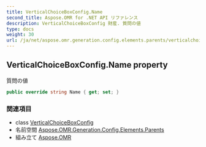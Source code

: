 ```yaml
---
title: VerticalChoiceBoxConfig.Name
second_title: Aspose.OMR for .NET API リファレンス
description: VerticalChoiceBoxConfig 財産. 質問の値
type: docs
weight: 30
url: /ja/net/aspose.omr.generation.config.elements.parents/verticalchoiceboxconfig/name/
---
```

## VerticalChoiceBoxConfig.Name property

質問の値

```csharp
public override string Name { get; set; }
```

### 関連項目

* class [VerticalChoiceBoxConfig](../)
* 名前空間 [Aspose.OMR.Generation.Config.Elements.Parents](../../verticalchoiceboxconfig/)
* 組み立て [Aspose.OMR](../../../)


